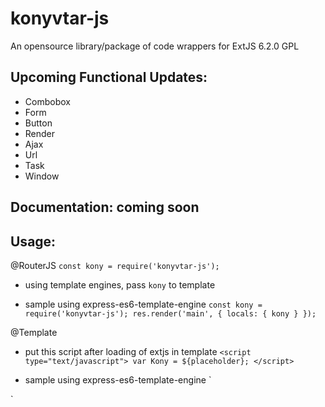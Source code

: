 # konyvtar-js
An opensource library/package of code wrappers for ExtJS 6.2.0 GPL

## Upcoming Functional Updates:
- Combobox
- Form
- Button
- Render
- Ajax
- Url
- Task
- Window

## Documentation: coming soon

## Usage:

@RouterJS
`const kony = require('konyvtar-js');`
* using template engines, pass `kony` to template

* sample using express-es6-template-engine
`
const kony = require('konyvtar-js');
res.render('main', {
  locals: {
    kony
  }
});
`

@Template
- put this script after loading of extjs in template
`<script type="text/javascript"> var Kony = ${placeholder}; </script>`

* sample using express-es6-template-engine
`
<script type="text/javascript" src="/lib/extjs/ext-all.js"></script>
<script type="text/javascript" src="/lib/extjs/classic/theme-triton/theme-triton.js"></script>
<script type="text/javascript" src="/lib/extjs/packages/charts/classic/charts.js"></script>
<script type="text/javascript" src="/lib/extjs/packages/ux/classic/ux.js"></script>
<script type="text/javascript"> var Kony = ${kony}; </script>
`
